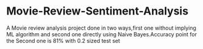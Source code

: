 # Movie-Review-Sentiment-Analysis
A Movie review analysis project done in two ways,first one without implying ML algorithm and second one directly using Naive Bayes.Accuracy point for the Second one is 81% with 0.2 sized test set
